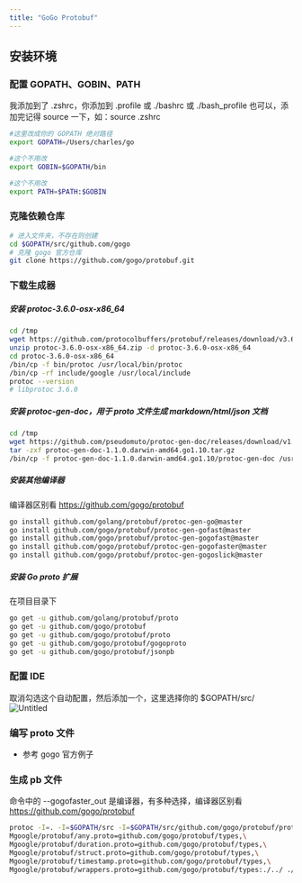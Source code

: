 ```yaml
---
title: "GoGo Protobuf"
---
```



## 安装环境

### 配置 GOPATH、GOBIN、PATH

我添加到了 .zshrc，你添加到 .profile 或 ./bashrc 或 ./bash_profile 也可以，添加完记得 source 一下，如：source .zshrc

```bash
#这里改成你的 GOPATH 绝对路径
export GOPATH=/Users/charles/go

#这个不用改
export GOBIN=$GOPATH/bin

#这个不用改
export PATH=$PATH:$GOBIN
```

### 克隆依赖仓库

```bash
# 进入文件夹，不存在则创建
cd $GOPATH/src/github.com/gogo
# 克隆 gogo 官方仓库
git clone https://github.com/gogo/protobuf.git
```

### 下载生成器

##### 安装 protoc-3.6.0-osx-x86_64

```bash
cd /tmp
wget https://github.com/protocolbuffers/protobuf/releases/download/v3.6.0/protoc-3.6.0-osx-x86_64.zip -O protoc-3.6.0-osx-x86_64.zip
unzip protoc-3.6.0-osx-x86_64.zip -d protoc-3.6.0-osx-x86_64
cd protoc-3.6.0-osx-x86_64
/bin/cp -f bin/protoc /usr/local/bin/protoc
/bin/cp -rf include/google /usr/local/include
protoc --version
# libprotoc 3.6.0
```

##### 安装 protoc-gen-doc，用于 proto 文件生成 markdown/html/json 文档

```bash
cd /tmp
wget https://github.com/pseudomuto/protoc-gen-doc/releases/download/v1.1.0/protoc-gen-doc-1.1.0.darwin-amd64.go1.10.tar.gz -O protoc-gen-doc-1.1.0.darwin-amd64.go1.10.tar.gz
tar -zxf protoc-gen-doc-1.1.0.darwin-amd64.go1.10.tar.gz
/bin/cp -f protoc-gen-doc-1.1.0.darwin-amd64.go1.10/protoc-gen-doc /usr/local/bin/protoc-gen-doc
```

##### 安装其他编译器

编译器区别看 https://github.com/gogo/protobuf

```bash
go install github.com/golang/protobuf/protoc-gen-go@master
go install github.com/gogo/protobuf/protoc-gen-gofast@master
go install github.com/gogo/protobuf/protoc-gen-gogofast@master
go install github.com/gogo/protobuf/protoc-gen-gogofaster@master
go install github.com/gogo/protobuf/protoc-gen-gogoslick@master
```

##### 安装 Go proto 扩展

在项目目录下

```bash
go get -u github.com/golang/protobuf/proto
go get -u github.com/gogo/protobuf
go get -u github.com/gogo/protobuf/proto
go get -u github.com/gogo/protobuf/gogoproto
go get -u github.com/gogo/protobuf/jsonpb
```

### 配置 IDE

取消勾选这个自动配置，然后添加一个，这里选择你的 $GOPATH/src/
![Untitled](/assets/gogoproto-1.png)

### 编写 proto 文件

- 参考 gogo 官方例子

### 生成 pb 文件

命令中的 --gogofaster_out 是编译器，有多种选择，编译器区别看 https://github.com/gogo/protobuf

```bash
protoc -I=. -I=$GOPATH/src -I=$GOPATH/src/github.com/gogo/protobuf/protobuf --gogofaster_out=\
Mgoogle/protobuf/any.proto=github.com/gogo/protobuf/types,\
Mgoogle/protobuf/duration.proto=github.com/gogo/protobuf/types,\
Mgoogle/protobuf/struct.proto=github.com/gogo/protobuf/types,\
Mgoogle/protobuf/timestamp.proto=github.com/gogo/protobuf/types,\
Mgoogle/protobuf/wrappers.proto=github.com/gogo/protobuf/types:./../ ./*.proto
```
